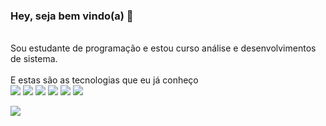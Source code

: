 ### Hey, seja bem vindo(a) 👋
<br>
<div style:"display:flex; align-items: center;">
Sou estudante de programação e estou curso análise e desenvolvimentos de sistema. <br>
</div>
<div style:"display:flex; align-items: center;">
<br>
E estas são as tecnologias que eu já conheço
<br>
<img src="https://img.icons8.com/dusk/30/000000/javascript-logo.png"/>
<img src="https://img.icons8.com/color/30/000000/html-5--v1.png"/>
<img src="https://img.icons8.com/color/30/000000/css3.png"/>
<img src="https://img.icons8.com/color/48/000000/mysql-logo.png"/>
<img src="https://img.icons8.com/nolan/24/java-coffee-cup-logo.png"/>
<img src="https://img.icons8.com/external-tal-revivo-color-tal-revivo/25/000000/external-kotlin-a-cross-platform-statically-typed-general-purpose-programming-language-with-type-inference-logo-color-tal-revivo.png"/>
<br>
<div>
<p><a href="mailto:craudiofelix@gmail.com"><img src="https://img.icons8.com/plasticine/30/000000/gmail.png"/></a>

